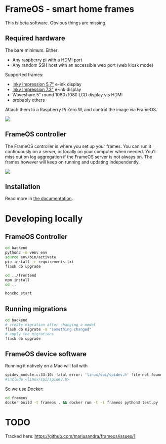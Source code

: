 # FrameOS - smart home frames

This is beta software. Obvious things are missing.

## Required hardware 

The bare minimum. Either:

- Any raspberry pi with a HDMI port
- Any random SSH host with an accessible web port (web kiosk mode)

Supported frames:

- [Inky Impression 5.7"](https://shop.pimoroni.com/products/inky-impression-5-7?variant=32298701324371) e-ink display
- [Inky Impression 7.3"](https://shop.pimoroni.com/products/inky-impression-7-3?variant=40512683376723) e-ink display
- Waveshare 5" round 1080x1080 LCD display vis HDMI
- probably others

Attach them to a Raspberry Pi Zero W, and control the image via FrameOS.

![](https://mariusandra.com/frameos/images/0-frames.jpeg)

## FrameOS controller

The FrameOS controller is where you set up your frames. You can run it continuously on a server, or locally on your computer when needed. You'll miss out on log aggregation if the FrameOS server is not always on. The frames however will keep on running and updating independently.

![](https://frameos.net/assets/images/diagram-reload-13b29b62750b3db0475aab66cdf49518.gif)

## Installation

Read more in [the documentation](https://frameos.net/).

# Developing locally

## FrameOS Controller


```bash
cd backend 
python3 -m venv env
source env/bin/activate
pip install -r requirements.txt
flask db upgrade

cd ../frontend
npm install
cd ..

honcho start
```

## Running migrations

```bash
cd backend
# create migration after changing a model
flask db migrate -m "something changed"
# apply the migrations
flask db upgrade
```

## FrameOS device software

Running it natively on a Mac will fail with

```bash
spidev_module.c:33:10: fatal error: 'linux/spi/spidev.h' file not found
#include <linux/spi/spidev.h>
```

So we use Docker:

```bash
cd frameos
docker build -t frameos . && docker run -t -i frameos python3 test.py
```

# TODO

Tracked here: https://github.com/mariusandra/frameos/issues/1

